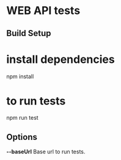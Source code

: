 # WEB API tests

## Build Setup

# install dependencies
npm install

# to run tests
npm run test

## Options

**--baseUrl** Base url to run tests.